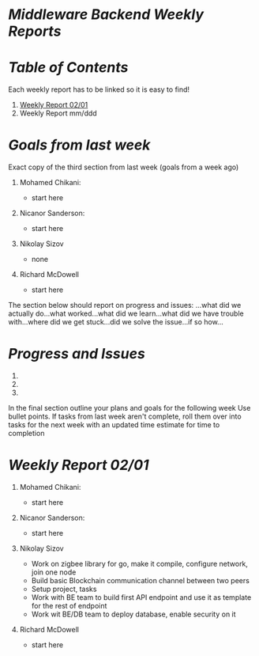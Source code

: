 # ***Middleware Backend Weekly Reports***

# ***Table of Contents***
Each weekly report has to be linked so it is easy to find! 

1. [Weekly Report 02/01](#weekly-report-0201)
2. Weekly Report mm/ddd

# ***Goals from last week***
Exact copy of the third section from last week (goals from a week ago)

1. Mohamed Chikani:
   + start here

2. Nicanor Sanderson:
   + start here

3. Nikolay Sizov
   + none
  
4. Richard McDowell
   + start here

The section below should report on progress and issues: ...what did we actually do...what worked...what did we learn...what did we have trouble with...where did we get stuck...did we solve the issue...if so how...

# ***Progress and Issues***
1. 
2. 
3. 

In the final section outline your plans and goals for the following week Use bullet points. If tasks from last week aren't complete, roll them over into tasks for the next week with an updated time estimate for time to completion
# ***Weekly Report 02/01***
1. Mohamed Chikani:
   + start here

2. Nicanor Sanderson:
   + start here

3. Nikolay Sizov
   + Work on zigbee library for go, make it compile, configure network, join one node
   + Build basic Blockchain communication channel between two peers
   + Setup project, tasks
   + Work with BE team to build first API endpoint and use it as template for the rest of endpoint
   + Work wit BE/DB team to deploy database, enable security on it 
  
4. Richard McDowell
   + start here
